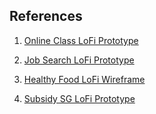 ## References

1. [Online Class LoFi Prototype](https://www.figma.com/proto/zseEEwc0fzxFCnak8IivKd/Cour?type=design&node-id=45-1533&t=ETFHJPekR7FukyOj-1&scaling=contain&page-id=0%3A1&starting-point-node-id=45%3A2719&show-proto-sidebar=1)

2. [Job Search LoFi Prototype](https://www.figma.com/proto/oMkN0Hpl5lquXoYWXpiTt5/Project-3?type=design&node-id=1-2&viewport=-59%2C390%2C0.51&t=zUEK6Sh1rkrKQeKq-0&scaling=scale-down&starting-point-node-id=1%3A2)

3. [Healthy Food LoFi Wireframe](https://www.figma.com/file/b4IXAo4CUaDBZeEX1pLjLg/Untitled?type=design&node-id=0-1&mode=design&t=vuEHt8J0eOkYgQhH-0)

4. [Subsidy SG LoFi Prototype](https://xd.adobe.com/view/b0d6406a-f260-4cd3-af3c-4aba0d8fbcca-e585/?fullscreen)
